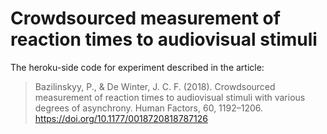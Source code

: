 # Crowdsourced measurement of reaction times to audiovisual stimuli

The heroku-side code for experiment described in the article:
> Bazilinskyy, P., & De Winter, J. C. F. (2018). Crowdsourced measurement of reaction times to audiovisual stimuli with various degrees of asynchrony. Human Factors, 60, 1192–1206. https://doi.org/10.1177/0018720818787126
